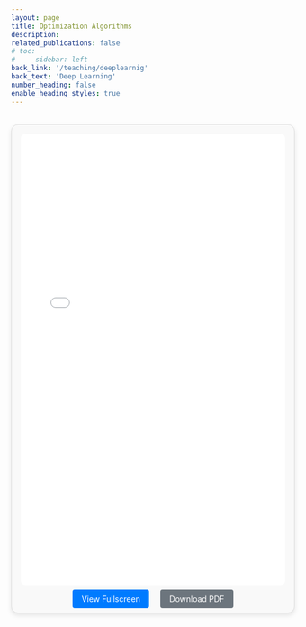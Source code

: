 ```yaml
---
layout: page
title: Optimization Algorithms
description: 
related_publications: false
# toc:
#     sidebar: left
back_link: '/teaching/deeplearnig'
back_text: 'Deep Learning'
number_heading: false
enable_heading_styles: true
---
```


<div style="margin: 2rem auto; padding: 1rem; max-width: 1200px; border: 1px solid #ddd; border-radius: 12px; box-shadow: 0 4px 8px rgba(0, 0, 0, 0.1); background-color: #f9f9f9; text-align: center;">
  <iframe 
    src="{{ 'assets/courses/deeplearning/optimization/optimization_algorithms.pdf' | relative_url }}" 
    style="width: 100%; height: 800px; border: none; border-radius: 8px;">
  </iframe>
  <div style="margin-top: 1rem;">
    <a href="{{ 'assets/courses/deeplearning/optimization/optimization_algorithms.pdf' | relative_url }}" target="_blank" class="btn btn-primary" style="padding: 0.5rem 1rem; margin-right: 1rem; background-color: #007bff; color: white; text-decoration: none; border-radius: 4px;">View Fullscreen</a>
    <a href="{{ 'assets/courses/deeplearning/optimization/optimization_algorithms.pdf' | relative_url }}" download class="btn btn-secondary" style="padding: 0.5rem 1rem; background-color: #6c757d; color: white; text-decoration: none; border-radius: 4px;">Download PDF</a>
  </div>
</div>
